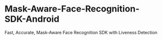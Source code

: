 # Mask-Aware-Face-Recognition-SDK-Android
Fast, Accurate, Mask-Aware Face Recognition SDK with Liveness Detection
